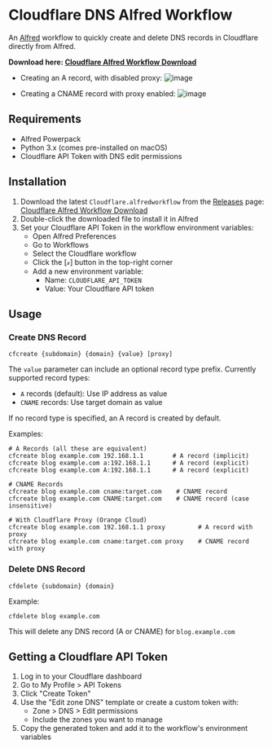 # Cloudflare DNS Alfred Workflow

An [Alfred](https://alfred.app/) workflow to quickly create and delete DNS records in Cloudflare directly from Alfred.

**Download here: [Cloudflare Alfred Workflow Download](https://github.com/pbdco/cloudflare-alfredworkflow/releases/latest/download/Cloudflare.alfredworkflow)**

- Creating an A record, with disabled proxy:
![image](https://github.com/user-attachments/assets/d30924c7-5222-42ae-8f67-807ac5d74762)

- Creating a CNAME record with proxy enabled:
![image](https://github.com/user-attachments/assets/e136102f-10be-4cf3-bd65-dc347fbbd1e1)


## Requirements

- Alfred Powerpack
- Python 3.x (comes pre-installed on macOS)
- Cloudflare API Token with DNS edit permissions

## Installation

1. Download the latest `Cloudflare.alfredworkflow` from the [Releases](../../releases) page: [Cloudflare Alfred Workflow Download](https://github.com/pbdco/cloudflare-alfredworkflow/releases/latest/download/Cloudflare.alfredworkflow)
2. Double-click the downloaded file to install it in Alfred
3. Set your Cloudflare API Token in the workflow environment variables:
   - Open Alfred Preferences
   - Go to Workflows
   - Select the Cloudflare workflow
   - Click the [𝓍] button in the top-right corner
   - Add a new environment variable:
     - Name: `CLOUDFLARE_API_TOKEN`
     - Value: Your Cloudflare API token

## Usage

### Create DNS Record
```
cfcreate {subdomain} {domain} {value} [proxy]
```

The `value` parameter can include an optional record type prefix. Currently supported record types:
- `A` records (default): Use IP address as value
- `CNAME` records: Use target domain as value

If no record type is specified, an A record is created by default.

Examples:
```
# A Records (all these are equivalent)
cfcreate blog example.com 192.168.1.1        # A record (implicit)
cfcreate blog example.com a:192.168.1.1      # A record (explicit)
cfcreate blog example.com A:192.168.1.1      # A record (explicit)

# CNAME Records
cfcreate blog example.com cname:target.com    # CNAME record
cfcreate blog example.com CNAME:target.com    # CNAME record (case insensitive)

# With Cloudflare Proxy (Orange Cloud)
cfcreate blog example.com 192.168.1.1 proxy         # A record with proxy
cfcreate blog example.com cname:target.com proxy    # CNAME record with proxy
```

### Delete DNS Record
```
cfdelete {subdomain} {domain}
```
Example:
```
cfdelete blog example.com
```
This will delete any DNS record (A or CNAME) for `blog.example.com`

## Getting a Cloudflare API Token

1. Log in to your Cloudflare dashboard
2. Go to My Profile > API Tokens
3. Click "Create Token"
4. Use the "Edit zone DNS" template or create a custom token with:
   - Zone > DNS > Edit permissions
   - Include the zones you want to manage
5. Copy the generated token and add it to the workflow's environment variables 
